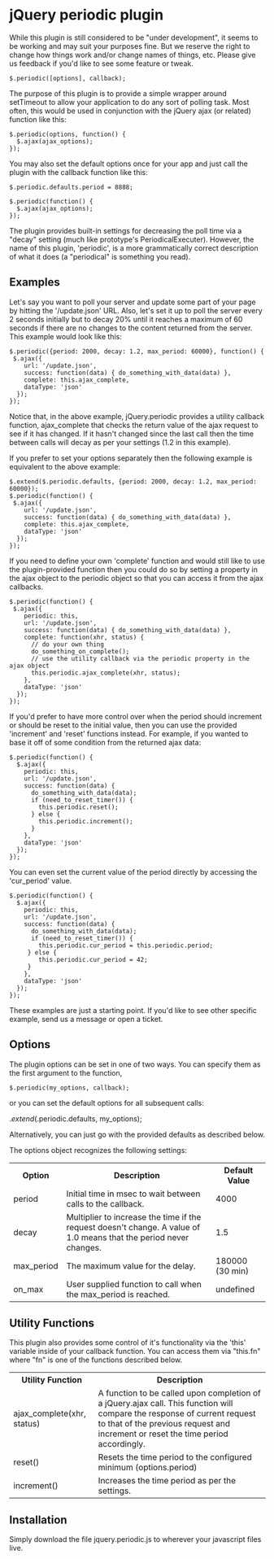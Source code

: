 # jQuery periodic plugin

While this plugin is still considered to be "under development", it seems to be working and may suit your purposes fine.   But we reserve the right to change how things work and/or change names of things, etc.   Please give us feedback if you'd like to see some feature or tweak.

    $.periodic([options], callback);

The purpose of this plugin is to provide a simple wrapper around setTimeout to allow your application
to do any sort of polling task.   Most often, this would be used in conjunction with the jQuery ajax
(or related) function like this:

    $.periodic(options, function() {
      $.ajax(ajax_options);
    });

You may also set the default options once for your app and just call the plugin with the callback function like this:

    $.periodic.defaults.period = 8888;

    $.periodic(function() {
      $.ajax(ajax_options);
    });

The plugin provides built-in settings for decreasing the poll time via a "decay" setting (much like
prototype's PeriodicalExecuter).  However, the name of this plugin, 'periodic', is a more grammatically correct description of what it does (a "periodical" is something you read).

## Examples

Let's say you want to poll your server and update some part of your page by hitting the '/update.json' URL.
Also, let's set it up to poll the server every 2 seconds initially but to decay 20% until it reaches a maximum 
of 60 seconds if there are no changes to the content returned from the server.   This example would look like
this:

    $.periodic({period: 2000, decay: 1.2, max_period: 60000}, function() {
     $.ajax({
        url: '/update.json',
        success: function(data) { do_something_with_data(data) },
        complete: this.ajax_complete,
        dataType: 'json'
      });
    });

Notice that, in the above example, jQuery.periodic provides a utility callback function, ajax_complete that checks the return value of the ajax request to see if it has changed.   If it hasn't changed since the last call then
the time between calls will decay as per your settings (1.2 in this example).

If you prefer to set your options separately then the following example is equivalent to the above example:

    $.extend($.periodic.defaults, {period: 2000, decay: 1.2, max_period: 60000});
    $.periodic(function() {
     $.ajax({
        url: '/update.json',
        success: function(data) { do_something_with_data(data) },
        complete: this.ajax_complete,
        dataType: 'json'
      });
    });

If you need to define your own 'complete' function and would still like to use the plugin-provided function then you could do so by setting a property in the ajax object to the periodic object so that you can access it from the ajax callbacks.

    $.periodic(function() {
     $.ajax({
        periodic: this,
        url: '/update.json',
        success: function(data) { do_something_with_data(data) },
        complete: function(xhr, status) {
          // do your own thing
          do_something_on_complete();
          // use the utility callback via the periodic property in the ajax object
          this.periodic.ajax_complete(xhr, status);
        },
        dataType: 'json'
      });
    });

If you'd prefer to have more control over when the period should increment or should be reset to the initial value, then you can use the provided 'increment' and 'reset' functions instead.   For example, if you wanted to base it off of some condition from the returned ajax data:

    $.periodic(function() {
      $.ajax({
        periodic: this,
        url: '/update.json',
        success: function(data) {
          do_something_with_data(data);
          if (need_to_reset_timer()) {
            this.periodic.reset();
          } else {
            this.periodic.increment();
          }
        },
        dataType: 'json'
      });
    });
 
You can even set the current value of the period directly by accessing the 'cur_period' value.

    $.periodic(function() {
      $.ajax({
        periodic: this,
        url: '/update.json',
        success: function(data) {
          do_something_with_data(data);
          if (need_to_reset_timer()) {
            this.periodic.cur_period = this.periodic.period;
         } else {
            this.periodic.cur_period = 42;
         }
        },
        dataType: 'json'
      });
    });

These examples are just a starting point.   If you'd like to see other specific example, send us a message or open a ticket.

## Options

The plugin options can be set in one of two ways.   You can specify them as the first argument to the function,

    $.periodic(my_options, callback);

or you can set the default options for all subsequent calls:

   $.extend($.periodic.defaults, my_options);

Alternatively, you can just go with the provided defaults as described below.

The options object recognizes the following settings:

<table>
  <tr><th>Option</th><th>Description</th><th>Default Value</th></tr>
  <tr><td>period</td><td>Initial time in msec to wait between calls to the callback.</td><td>4000</td></tr>
  <tr><td>decay</td><td>Multiplier to increase the time if the request doesn't change.  A value of 1.0 means that the period never changes.</td><td>1.5</td></tr>
  <tr><td>max_period</td><td>The maximum value for the delay.</td><td>180000 (30 min)</td></tr>
  <tr><td>on_max</td><td>User supplied function to call when the max_period is reached.</td><td>undefined</td></tr>
</table>

## Utility Functions

This plugin also provides some control of it's functionality via the 'this' variable inside of your callback function.   You can access them via "this.fn" where "fn" is one of the functions described below.
<table>
  <tr><th>Utility Function</th><th>Description</th></tr>
  <tr><td>ajax_complete(xhr, status)</td><td>A function to be called upon completion of a jQuery.ajax call.   This function will compare the response of current request to that of the previous request and increment or reset the time period accordingly.</td></tr>
  <tr><td>reset()</td><td>Resets the time period to the configured minimum (options.period)</td></tr>
  <tr><td>increment()</td><td>Increases the time period as per the settings.</td></tr>
</table>

## Installation

Simply download the file jquery.periodic.js to wherever your javascript files live.
